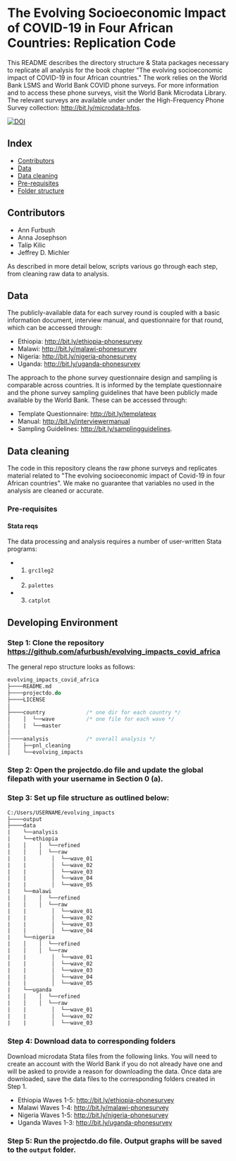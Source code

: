 # The Evolving Socioeconomic Impact of COVID-19 in Four African Countries: Replication Code
This README describes the directory structure & Stata packages necessary to replicate all analysis for the book chapter "The evolving socioeconomic impact of COVID-19 in four African countries." The work relies on the World Bank LSMS and World Bank COVID phone surveys. For more information and to access these phone surveys, visit the World Bank Microdata Library. The relevant surveys are available under under the High-Frequency Phone Survey collection: http://bit.ly/microdata-hfps.   

[![DOI](https://zenodo.org/badge/340188218.svg)](https://zenodo.org/badge/latestdoi/340188218)

 ## Index

 - [Contributors](#contributors)
 - [Data](#data)
 - [Data cleaning](#data-cleaning)
 - [Pre-requisites](#pre-requisites)
 - [Folder structure](#folder-structure)

## Contributors
* Ann Furbush
* Anna Josephson 
* Talip Kilic 
* Jeffrey D. Michler

As described in more detail below, scripts various go through each step, from cleaning raw data to analysis.

## Data 

The publicly-available data for each survey round is coupled with a basic information document, interview manual, and questionnaire for that round, which can be accessed through: 
 - Ethiopia: http://bit.ly/ethiopia-phonesurvey 
 - Malawi: http://bit.ly/malawi-phonesurvey 
 - Nigeria: http://bit.ly/nigeria-phonesurvey
 - Uganda: http://bit.ly/uganda-phonesurvey 
 
The approach to the phone survey questionnaire design and sampling is comparable across countries. It is informed by the template questionnaire and the phone survey sampling guidelines that have been publicly made available by the World Bank. These can be accessed through: 
 - Template Questionnaire: http://bit.ly/templateqx 
 - Manual: http://bit.ly/interviewermanual
 - Sampling Guidelines: http://bit.ly/samplingguidelines.

## Data cleaning

The code in this repository cleans the raw phone surveys and replicates material related to "The evolving socioeconomic impact of
Covid-19 in four African countries".  We make no guarantee that variables no used in the analysis are cleaned or accurate.

### Pre-requisites

#### Stata reqs

The data processing and analysis requires a number of user-written Stata programs:
   * 1. `grc1leg2`
   * 2. `palettes`
   * 3. `catplot`


## Developing Environment

### Step 1: Clone the repository https://github.com/afurbush/evolving_impacts_covid_africa 

The general repo structure looks as follows:<br>

```stata
evolving_impacts_covid_africa
├────README.md
├────projectdo.do
├────LICENSE
│    
├────country             /* one dir for each country */
│    │  └──wave          /* one file for each wave */
│    |  └──master
│
│────analysis            /* overall analysis */
│    ├──pnl_cleaning
│    └──evolving_impacts
```

### Step 2: Open the projectdo.do file and update the global filepath with your username in Section 0 (a).

### Step 3: Set up file structure as outlined below: 
```stata
C:/Users/USERNAME/evolving_impacts
├────output
├────data
|    └──analysis
|    └──ethiopia
|    │    │  └──refined
|    │    │  └──raw
|    |        │  └──wave_01
|    |        │  └──wave_02
|    |        │  └──wave_03
|    |        │  └──wave_04
|    |        │  └──wave_05
|    └──malawi
|    │    │  └──refined
|    │    │  └──raw
|    |        │  └──wave_01
|    |        │  └──wave_02
|    |        │  └──wave_03
|    |        │  └──wave_04
|    └──nigeria
|    │    │  └──refined
|    │    │  └──raw
|    |        │  └──wave_01
|    |        │  └──wave_02
|    |        │  └──wave_03
|    |        │  └──wave_04
|    |        │  └──wave_05
|    └──uganda
|    │    │  └──refined
|    │    │  └──raw
|    |        │  └──wave_01
|    |        │  └──wave_02
|    |        │  └──wave_03
```

### Step 4: Download data to corresponding folders

Download microdata Stata files from the following links. You will need to create an account with the World Bank if you do not already have one and will be asked to provide a reason for downloading the data. Once data are downloaded, save the data files to the corresponding folders created in Step 1. 
 - Ethiopia Waves 1-5: http://bit.ly/ethiopia-phonesurvey 
 - Malawi Waves 1-4: http://bit.ly/malawi-phonesurvey 
 - Nigeria Waves 1-5: http://bit.ly/nigeria-phonesurvey
 - Uganda Waves 1-3: http://bit.ly/uganda-phonesurvey 

### Step 5: Run the projectdo.do file. Output graphs will be saved to the `output` folder. 
